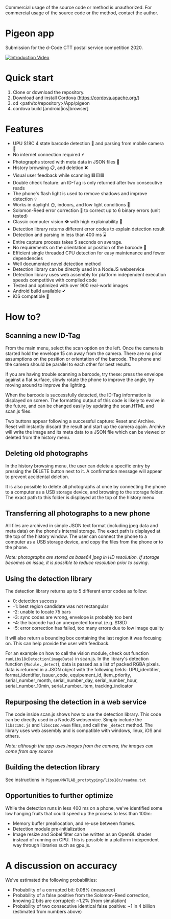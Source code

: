 Commercial usage of the source code or method is unauthorized. For commercial usage of the source code or the method, contact the author.

# Pigeon app

Submission for the d-Code CTT postal service competition 2020.

[![Introduction Video](https://img.youtube.com/vi/JVCmVBui2V4/0.jpg)](https://www.youtube.com/watch?v=JVCmVBui2V4)


# Quick start

1. Clone or download the repository.
2. Download and install Cordova (https://cordova.apache.org/)
3. cd <path/to/repository>/App/pigeon
4. cordova build [android|ios|browser]

# Features 

 * UPU S18C 4 state barcode detection 🔎 and parsing from mobile camera 📸
 * No internet connection required ⚡
 * Photographs stored with meta data in JSON files 💾
 * History browsing 📋, and deletion ❌
 * Visual user feedback while scanning 🟥🟨🟩
 * Double check feature: an ID-Tag is only returned after two consecutive reads
 * The phone's flash light is used to remove shadows and improve detection 💡
 * Works in daylight 🌞, indoors, and low light conditions 🌙
 * Solomon-Reed error correction 🚫 to correct up to 6 binary errors (unit tested)
 * Classic computer vision 👁 with high explainability 🧠
 * Detection library returns different error codes to explain detection result
 * Detection and parsing in less than 400 ms ⌛
 * Entire capture process takes 5 seconds on average.
 * No requirements on the orientation or position of the barcode 🔄 
 * Efficient single threaded CPU detection for easy maintenance and fewer dependencies
 * Well documented novel detection method
 * Detection library can be directly used in a NodeJS webservice
 * Detection library uses web assembly for platform independent execution speeds competitive with compiled code
 * Tested and optimized with over 900 real-world images
 * Android build available ✔
 * iOS compatible 🍎

# How to?

## Scanning a new ID-Tag

From the main menu, select the scan option on the left. Once the camera is started hold the envelope 15 cm away from the camera. There are no prior assumptions on the position or orientation of the barcode. The phone and the camera should be parallel to each other for best results.

If you are having trouble scanning a barcode, try these: press the envelope against a flat surface, slowly rotate the phone to improve the angle, try moving around to improve the lighting.

When the barcode is successfully detected, the ID-Tag information is displayed on screen. The formatting output of this code is likely to evolve in the future, and can be changed easily by updating the scan.HTML and scan.js files.

Two buttons appear following a successful capture: Reset and Archive. Reset will instantly discard the result and start up the camera again. Archive will write the image and its meta data to a JSON file which can be viewed or deleted from the history menu.

## Deleting old photographs

In the history browsing menu, the user can delete a specific entry by pressing the DELETE button next to it. A confirmation message will appear to prevent accidental deletion.

It is also possible to delete all photographs at once by connecting the phone to a computer as a USB storage device, and browsing to the storage folder. The exact path to this folder is displayed at the top of the history menu.

## Transferring all photographs to a new phone

All files are archived in simple JSON text format (including jpeg data and meta data) on the phone's internal storage. The exact path is displayed at the top of the history window. The user can connect the phone to a computer as a USB storage device, and copy the files from the phone or to the phone.

_Note: photographs are stored as base64 jpeg in HD resolution. If storage becomes an issue, it is possible to reduce resolution prior to saving_.

## Using the detection library

The detection library returns up to 5 different error codes as follow:

 * 0: detection success
 * -1: best region candidate was not rectangular
 * -2: unable to locate 75 bars
 * -3: sync codes are wrong, envelope is probably too bent
 * -4: the barcode had an unexpected format (e.g. S18D)
 * -5: error correction has failed, too many errors due to low image quality
 
It will also return a bounding box containing the last region it was focusing on. This can help provide the user with feedback.

 For an example on how to call the vision module, check out function `runLibs18cDetection(imageData)` in scan.js. In the library's detection function (`Module._detect`), data is passed as a list of packed RGBA pixels. data is returned in a JSON object with the following fields: UPU\_identifier, format\_identifier, issuer\_code, equipement\_id, item\_priority, serial\_number\_month, serial\_number\_day, serial\_number\_hour, serial\_number\_10min, serial\_number\_item, tracking\_indicator
 
## Repurposing the detection in a web service
 
The code inside scan.js shows how to use the detection library. This code can be directly used in a NodeJS webservice. Simply include the 
`libsc18c.js` and `libsc18c.wasm` files, and call the `_detect` method. The library uses web assembly and is compatible with windows, linux, iOS and others.

_Note: although the app uses images from the camera, the images can come from any source_

## Building the detection library

See instructions in `Pigeon/MATLAB_prototyping/libs18c/readme.txt`


## Opportunities to further optimize

While the detection runs in less 400 ms on a phone, we've identified some low hanging fruits that could speed up the process to less than 100m:
 * Memory buffer preallocation, and re-use between frames.
 * Detection module pre-initialization
 * Image resize and Sobel filter can be written as an OpenGL shader instead of running on CPU. This is possible in a platform independent way through libraries such as gpu.js.
 
# A discussion on accuracy

We've estimated the following probabilities:
 * Probability of a corrupted bit: 0.08% (measured)
 * Probability of a false positive from the Solomon-Reed correction, knowing 2 bits are corrupted: ~1.2% (from simulation)
 * Probability of two consecutive identical false positive: ~1 in 4 billion (estimated from numbers above)
 
 
